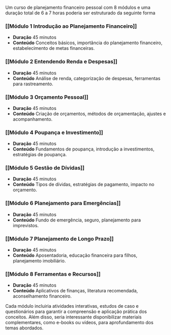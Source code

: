 Um curso de planejamento financeiro pessoal com 8 módulos e uma duração total de 6 a 7 horas poderia ser estruturado da seguinte forma

### [[Módulo 1 Introdução ao Planejamento Financeiro]]
- **Duração** 45 minutos
- **Conteúdo** Conceitos básicos, importância do planejamento financeiro, estabelecimento de metas financeiras.

### [[Módulo 2 Entendendo Renda e Despesas]]
- **Duração** 45 minutos
- **Conteúdo** Análise de renda, categorização de despesas, ferramentas para rastreamento.

### [[Módulo 3 Orçamento Pessoal]]
- **Duração** 45 minutos
- **Conteúdo** Criação de orçamentos, métodos de orçamentação, ajustes e acompanhamento.

### [[Módulo 4 Poupança e Investimento]]
- **Duração** 45 minutos
- **Conteúdo** Fundamentos de poupança, introdução a investimentos, estratégias de poupança.

### [[Módulo 5 Gestão de Dívidas]]
- **Duração** 45 minutos
- **Conteúdo** Tipos de dívidas, estratégias de pagamento, impacto no orçamento.

### [[Módulo 6 Planejamento para Emergências]]
- **Duração** 45 minutos
- **Conteúdo** Fundo de emergência, seguro, planejamento para imprevistos.

### [[Módulo 7 Planejamento de Longo Prazo]]
- **Duração** 45 minutos
- **Conteúdo** Aposentadoria, educação financeira para filhos, planejamento imobiliário.

### [[Módulo 8 Ferramentas e Recursos]]
- **Duração** 45 minutos
- **Conteúdo** Aplicativos de finanças, literatura recomendada, aconselhamento financeiro.

Cada módulo incluiria atividades interativas, estudos de caso e questionários para garantir a compreensão e aplicação prática dos conceitos. Além disso, seria interessante disponibilizar materiais complementares, como e-books ou vídeos, para aprofundamento dos temas abordados.